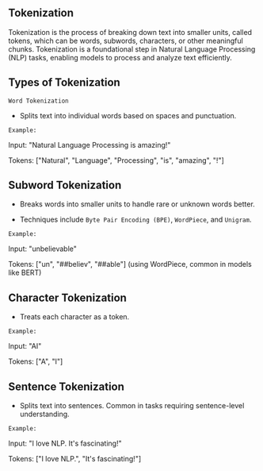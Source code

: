 ## Tokenization
Tokenization is the process of breaking down text into smaller units, called tokens, which can be words, subwords, characters, or other meaningful chunks. Tokenization is a foundational step in Natural Language Processing (NLP) tasks, enabling models to process and analyze text efficiently.

## Types of Tokenization
`Word Tokenization`
- Splits text into individual words based on spaces and punctuation.

`Example:`

Input: "Natural Language Processing is amazing!"

Tokens: ["Natural", "Language", "Processing", "is", "amazing", "!"]

## Subword Tokenization
- Breaks words into smaller units to handle rare or unknown words better.

- Techniques include `Byte Pair Encoding (BPE)`, `WordPiece`, and `Unigram`.

`Example:`

Input: "unbelievable"

Tokens: ["un", "##believ", "##able"] (using WordPiece, common in models like BERT)

## Character Tokenization
- Treats each character as a token.

`Example:`

Input: "AI"

Tokens: ["A", "I"]

## Sentence Tokenization
- Splits text into sentences. Common in tasks requiring sentence-level understanding.

`Example:`

Input: "I love NLP. It's fascinating!"

Tokens: ["I love NLP.", "It's fascinating!"]
